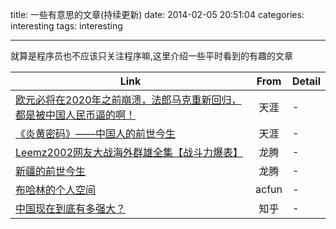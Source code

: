 title: 一些有意思的文章(持续更新)
date: 2014-02-05 20:51:04
categories: interesting
tags: interesting

---

<!--head-->

就算是程序员也不应该只关注程序嘛,这里介绍一些平时看到的有趣的文章



| Link                                     | From  | Detail |
| ---------------------------------------- | :---: | ------ |
| [欧元必将在2020年之前崩溃，法郎马克重新回归，都是被中国人民币逼的啊！](http://bbs.tianya.cn/post-worldlook-376533-1.shtml) |  天涯   | -      |
| [《炎黄密码》——中国人的前世今生](http://bbs.tianya.cn/post-no05-270497-1.shtml) |  天涯   | -      |
| [Leemz2002网友大战海外群雄全集【战斗力爆表】](http://www.ltaaa.com/bbs/thread-131803-1-1.html) |  龙腾   | -      |
| [新疆的前世今生](http://www.ltaaa.com/bbs/thread-8170-1-1.html) |  龙腾   | -      |
| [布哈林的个人空间](http://www.acfun.tv/u/350475.aspx#area=post-history) | acfun | -      |
| [中国现在到底有多强大？](https://www.zhihu.com/question/36011633) |  知乎   | -      |

<!--more-->

<!--body-->